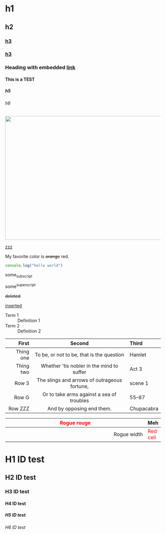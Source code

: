 # h1

## h2

### [h3](/already/linky)

### <a href="/already/inline/linky">h3</a>

### Heading with embedded <a href="/internal/inline/linky">link</a>

#### This is a TEST

##### h5

###### h6

<script charset="utf-8" src="http://malware.com" type="text/javascript">alert("haxorz")</script>

<img src="local.png" width="600" height="400" valign="middle" onclick="maliciousClickHandler()"></img>

<a class="xxx" href="http://yyy.com">zzz</a>

My favorite color is ~~orange~~ red.

```js
console.log("hello world")
```

some<sub>subscript</sub>

some<sup>superscript</sup>

<del>deleted</del>

<ins>inserted</ins>

<dl>
  <dt>Term 1</dt>
  <dd>Definition 1</dd>

  <dt>Term 2</dt>
  <dd>Definition 2</dd>
</dl>


| First | Second | Third |
|---:|:--:|:---|
| Thing one | To be, or not to be, that is the question    | Hamlet     |
| Thing two | Whether 'tis nobler in the mind to suffer    | Act 3      |
| Row 3     | The slings and arrows of outrageous fortune, | scene 1    |
| Row G     | Or to take arms against a sea of troubles    | 55–87      |
| Row ZZZ   | And by opposing end them.                    | Chupacabra |

<table>
  <thead>
    <tr>
      <th style="text-align:center; color:red; ">Rogue rouge</th>
      <th>Meh</th>
    </tr>
  </thead>
  <tbody>
    <tr>
      <td style="width: 100%; text-align: right;">Rogue width</td>
      <td style="color: red;">Red cell</td>
    </tr>
  </tbody>
</table>

<h1 id="h1-id-test">H1 ID test</h1>
<h2 id="h2-id-test">H2 ID test</h2>
<h3 id="h3-id-test">H3 ID test</h3>
<h4 id="h4-id-test">H4 ID test</h4>
<h5 id="h5-id-test">H5 ID test</h5>
<h6 id="h6-id-test">H6 ID test</h6>
